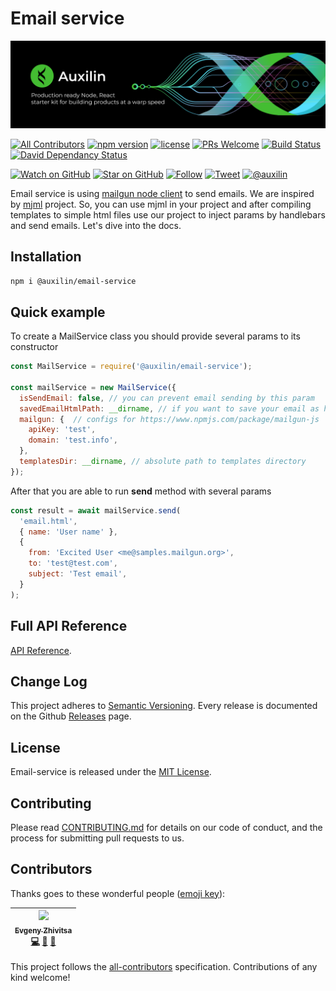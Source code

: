 # Email service

[![Auxilin.com — Production ready Node, React starter kit for building products at a warp speed](https://raw.githubusercontent.com/auxilincom/component-template/master/assets/cover-black.png)](https://github.com/auxilincom/auxilin)

[![All Contributors](https://img.shields.io/badge/all_contributors-1-orange.svg?style=flat-square)](#contributors)
[![npm version](https://badge.fury.io/js/%40auxilin%2Femail-service.svg)](https://badge.fury.io/js/%40auxilin%2Femail-service) 
[![license](https://img.shields.io/github/license/mashape/apistatus.svg?style=flat-square)](https://github.com/auxilincom/email-service/blob/master/LICENSE)
[![PRs Welcome](https://img.shields.io/badge/PRs-welcome-brightgreen.svg?style=flat-square)](http://makeapullrequest.com)
[![Build Status](http://ci.auxilin.com/api/badges/auxilincom/email-service/status.svg)](http://ci.auxilin.com/auxilincom/email-sercice)
[![David Dependancy Status](https://david-dm.org/auxilincom/email-service.svg)](https://david-dm.org/auxilincom/email-service)


[![Watch on GitHub](https://img.shields.io/github/watchers/auxilincom/email-service.svg?style=social&label=Watch)](https://github.com/auxilincom/email-service/watchers)
[![Star on GitHub](https://img.shields.io/github/stars/auxilincom/email-service.svg?style=social&label=Stars)](https://github.com/auxilincom/email-service/stargazers)
[![Follow](https://img.shields.io/twitter/follow/auxilin.svg?style=social&label=Follow)](https://twitter.com/auxilin)
[![Tweet](https://img.shields.io/twitter/url/https/github.com/auxilincom/email-service.svg?style=social)](https://twitter.com/intent/tweet?text=I%27m%20using%20Auxilin%20components%20to%20build%20my%20next%20product%20🚀.%20Check%20it%20out:%20https://github.com/auxilincom/email-service)
[![@auxilin](https://img.shields.io/badge/%F0%9F%92%AC%20Telegram-t.me/auxilin-blue.svg)](https://t.me/auxilin)

Email service is using [mailgun node client](https://www.npmjs.com/package/mailgun-js) to send emails.
We are inspired by [mjml](https://github.com/mjmlio/mjml) project. So, you can use mjml in your project and
after compiling templates to simple html files use our project to inject params by handlebars and send emails.
Let's dive into the docs.

## Installation

```bash
npm i @auxilin/email-service
```

## Quick example

To create a MailService class you should provide several params to its constructor
```javascript
const MailService = require('@auxilin/email-service');

const mailService = new MailService({
  isSendEmail: false, // you can prevent email sending by this param
  savedEmailHtmlPath: __dirname, // if you want to save your email as html in development mode
  mailgun: {  // configs for https://www.npmjs.com/package/mailgun-js
    apiKey: 'test',
    domain: 'test.info',
  },
  templatesDir: __dirname, // absolute path to templates directory
});
```

After that you are able to run **send** method with several params

```javascript
const result = await mailService.send(
  'email.html',
  { name: 'User name' },
  {
    from: 'Excited User <me@samples.mailgun.org>',
    to: 'test@test.com',
    subject: 'Test email',
  }
);
```

## Full API Reference

[API Reference](https://github.com/auxilincom/email-service/blob/master/API.md).

## Change Log

This project adheres to [Semantic Versioning](http://semver.org/).
Every release is documented on the Github [Releases](https://github.com/auxilincom/email-service/releases) page.

## License

Email-service is released under the [MIT License](https://github.com/auxilincom/email-service/blob/master/LICENSE).

## Contributing

Please read [CONTRIBUTING.md](https://github.com/auxilincom/email-service/blob/master/CONTRIBUTING.md) for details on our code of conduct, and the process for submitting pull requests to us.

## Contributors

Thanks goes to these wonderful people ([emoji key](https://github.com/kentcdodds/all-contributors#emoji-key)):

<!-- ALL-CONTRIBUTORS-LIST:START - Do not remove or modify this section -->
<!-- prettier-ignore -->
| [<img src="https://avatars2.githubusercontent.com/u/6461311?v=4" width="100px;"/><br /><sub><b>Evgeny Zhivitsa</b></sub>](https://github.com/ezhivitsa)<br />[💻](https://github.com/auxilin/email-service/commits?author=ezhivitsa "Code") [🤔](#ideas-ezhivitsa "Ideas, Planning, & Feedback") [📖](https://github.com/auxilin/email-service/commits?author=ezhivitsa "Documentation") |
| :---: |
<!-- ALL-CONTRIBUTORS-LIST:END -->

This project follows the [all-contributors](https://github.com/kentcdodds/all-contributors) specification. Contributions of any kind welcome!
